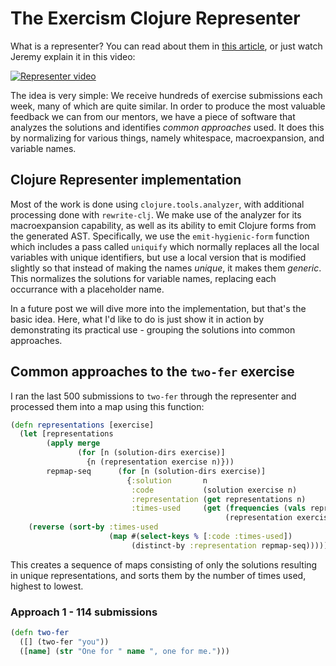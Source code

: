 # The Exercism Clojure Representer

What is a representer? You can read about them in [this article](https://exercism.org/blog/introducing-representers), or just watch Jeremy explain it in this video:

[![Representer video](https://img.youtube.com/vi/OJqN9adA_6Y/0.jpg)](http://www.youtube.com/embed/OJqN9adA_6Y)

The idea is very simple: We receive hundreds of exercise submissions each week, many of which are quite similar. In order to produce the most valuable feedback we can from our mentors, we have a piece of software that analyzes the solutions and identifies *common approaches* used. It does this by normalizing for various things, namely whitespace, macroexpansion, and variable names.

## Clojure Representer implementation

Most of the work is done using `clojure.tools.analyzer`, with additional processing done with `rewrite-clj`. We make use of the analyzer for its macroexpansion capability, as well as its ability to emit Clojure forms from the generated AST. Specifically, we use the `emit-hygienic-form` function which includes a pass called `uniquify` which normally replaces all the local variables with unique identifiers, but use a local version that is modified slightly so that instead of making the names *unique*, it makes them *generic*. This normalizes the solutions for variable names, replacing each occurrance with a placeholder name.

In a future post we will dive more into the implementation, but that's the basic idea. Here, what I'd like to do is just show it in action by demonstrating its practical use - grouping the solutions into common approaches.

## Common approaches to the `two-fer` exercise

I ran the last 500 submissions to `two-fer` through the representer and processed them into a map using this function:

``` clojure
(defn representations [exercise]
  (let [representations
        (apply merge
               (for [n (solution-dirs exercise)]
                 {n (representation exercise n)}))
        repmap-seq      (for [n (solution-dirs exercise)]
                          {:solution       n
                           :code           (solution exercise n)
                           :representation (get representations n)
                           :times-used     (get (frequencies (vals representations))
                                                (representation exercise n))})]
    (reverse (sort-by :times-used
                      (map #(select-keys % [:code :times-used])
                           (distinct-by :representation repmap-seq))))))
```

This creates a sequence of maps consisting of only the solutions resulting in unique representations, and sorts them by the number of times used, highest to lowest.

### Approach 1 - 114 submissions

``` clojure
(defn two-fer 
  ([] (two-fer "you")) 
  ([name] (str "One for " name ", one for me.")))
```

